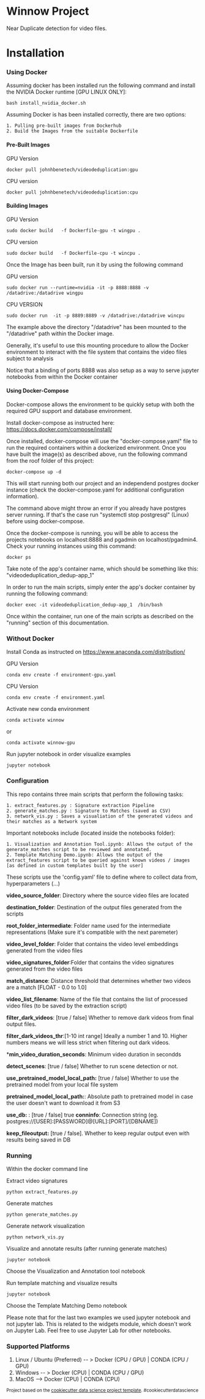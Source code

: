 Winnow Project
==============================

Near Duplicate detection for video files.

# Installation

### Using Docker

Assuming docker has been installed run the following command and install the NVIDIA Docker runtime [GPU LINUX ONLY]:

`bash install_nvidia_docker.sh`

Assuming Docker is has been installed correctly, there are two options:
 
    1. Pulling pre-built images from Dockerhub
    2. Build the Images from the suitable Dockerfile
    
    
#### Pre-Built Images

GPU Version

`docker pull johnhbenetech/videodeduplication:gpu`

CPU version

`docker pull johnhbenetech/videodeduplication:cpu`


#### Building Images

GPU Version

`sudo docker build   -f Dockerfile-gpu -t wingpu .`

CPU version

`sudo docker build   -f Dockerfile-cpu -t wincpu .`


Once the Image has been built, run it by using the following command

GPU version

`sudo docker run --runtime=nvidia -it -p 8888:8888 -v /datadrive:/datadrive wingpu`

CPU VERSION

`sudo docker run  -it -p 8889:8889 -v /datadrive:/datadrive wincpu`


The example above the directory "/datadrive" has been mounted to the "/datadrive" path within the Docker image.

Generally, it's useful to use this mounting procedure to allow the Docker environment to interact with the file system that contains the video files subject to analysis

Notice that a binding of ports 8888 was also setup as a way to serve jupyter notebooks from within the Docker container


#### Using Docker-Compose 

Docker-compose allows the environment to be quickly setup with both the required GPU support and database environment.

Install docker-compose as instructed here: https://docs.docker.com/compose/install/

Once installed, docker-compose will use the "docker-compose.yaml" file to run the required containers within a dockerized environment. Once you have built the image(s) as described above, run the following command from the roof folder of this project:

`docker-compose up -d `

This will start running both our project and an independend postgres docker instance (check the docker-compose.yaml for additional configuration information).

The command above might throw an error if you already have postgres server running. If that's the case run "systemctl stop postgresql" (Linux) before using docker-compose.

Once the docker-compose is running, you will be able to access the projects notebooks on localhost:8888 and pgadmin on localhost/pgadmin4. Check your running instances using this command:

`docker ps`

Take note of the app's container name, which should be something like this: "videodeduplication_dedup-app_1"

In order to run the main scripts, simply enter the app's docker container by running the following command:

`docker exec -it videodeduplication_dedup-app_1  /bin/bash`

Once within the container, run one of the main scripts as described on the "running" section of this documentation.


### Without Docker

Install Conda as instructed on https://www.anaconda.com/distribution/


GPU Version 

`conda env create -f environment-gpu.yaml`

CPU Version 

`conda env create -f environment.yaml`


Activate new conda environment

`conda activate winnow`

or

`conda activate winnow-gpu`

Run jupyter notebook in order visualize examples

`jupyter notebook`



### Configuration

This repo contains three main scripts that perform the following tasks:

    1. extract_features.py : Signature extraction Pipeline
    2. generate_matches.py : Signature to Matches (saved as CSV)
    3. network_vis.py : Saves a visualiation of the generated videos and their matches as a Network system


Important notebooks include (located inside the notebooks folder):

    1. Visualization and Annotation Tool.ipynb: Allows the output of the generate_matches script to be reviewed and annotated.
    2. Template Matching Demo.ipynb: Allows the output of the extract_features script to be queried against known videos / images [as defined in custom templates built by the user]

These scripts use the 'config.yaml' file to define where to collect data from, hyperparameters (...)

**video_source_folder**: Directory where the source video files are located
    
**destination_folder**: Destination of the output files generated from the scripts
    
    
**root_folder_intermediate**: Folder name used for the intermediate representations (Make sure it's compatible with the next paremeter)

    
**video_level_folder**: Folder that contains the video level embeddings generated from the video files

    
**video_signatures_folder**:Folder that contains the video  signatures generated from the video files


**match_distance**: Distance threshold that determines whether two videos are a match [FLOAT - 0.0 to 1.0]
    
**video_list_filename**: Name of the file that contains the list of processed video files (to be saved by the extraction script)
    

**filter_dark_videos**: [true / false] Whether to remove dark videos from final output files.
    
**filter_dark_videos_thr**:[1-10 int range] Ideally a number 1 and 10. Higher numbers means we will less strict when filtering out dark videos.
    
***min_video_duration_seconds**: Minimum video duration in secondds
    
**detect_scenes**: [true / false] Whether to run scene detection or not.
    

**use_pretrained_model_local_path:** [true / false] Whether to use the pretrained model from your local file system
    

**pretrained_model_local_path:**: Absolute path to pretrained model in case the user doesn't want to download it from S3
    
**use_db:** : [true / false]
    true
**conninfo**: Connection string (eg. postgres://[USER]:[PASSWORD]@[URL]:[PORT]/[DBNAME])
    
**keep_fileoutput:** [true / false]. Whether to keep regular output even with results being saved in DB


    
### Running 

Within the docker command line

Extract video signatures

`python extract_features.py`

Generate matches

`python generate_matches.py`

Generate network visualization

`python network_vis.py`


Visualize and annotate results (after running generate matches)

`jupyter notebook`

Choose the Visualization and Annotation tool notebook

Run template matching and visualize results

`jupyter notebook`

Choose the Template Matching Demo notebook

Please note that for the last two examples we used jupyter notebook and not jupyter lab. This is related to the widgets module, which doesn't work on Jupyter Lab. Feel free to use Jupyter Lab for other notebooks.



### Supported Platforms


1. Linux / Ubuntu (Preferred) -- > Docker (CPU / GPU) | CONDA (CPU / GPU)
2. Windows  -- > Docker (CPU) | CONDA (CPU / GPU)
3. MacOS --> Docker (CPU) | CONDA (CPU)





<p><small>Project based on the <a target="_blank" href="https://drivendata.github.io/cookiecutter-data-science/">cookiecutter data science project template</a>. #cookiecutterdatascience</small></p>
